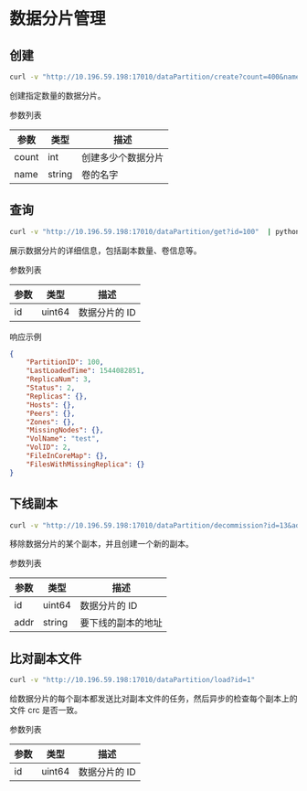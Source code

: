 # 数据分片管理

## 创建

``` bash
curl -v "http://10.196.59.198:17010/dataPartition/create?count=400&name=test"
```

创建指定数量的数据分片。

参数列表

| 参数    | 类型     | 描述        |
|-------|--------|-----------|
| count | int    | 创建多少个数据分片 |
| name  | string | 卷的名字      |

## 查询

``` bash
curl -v "http://10.196.59.198:17010/dataPartition/get?id=100"  | python -m json.tool
```

展示数据分片的详细信息，包括副本数量、卷信息等。

参数列表

| 参数  | 类型     | 描述      |
|-----|--------|---------|
| id  | uint64 | 数据分片的 ID |

响应示例

``` json
{
    "PartitionID": 100,
    "LastLoadedTime": 1544082851,
    "ReplicaNum": 3,
    "Status": 2,
    "Replicas": {},
    "Hosts": {},
    "Peers": {},
    "Zones": {},
    "MissingNodes": {},
    "VolName": "test",
    "VolID": 2,
    "FileInCoreMap": {},
    "FilesWithMissingReplica": {}
}
```

## 下线副本

``` bash
curl -v "http://10.196.59.198:17010/dataPartition/decommission?id=13&addr=10.196.59.201:17310"
```

移除数据分片的某个副本，并且创建一个新的副本。

参数列表

| 参数   | 类型     | 描述        |
|------|--------|-----------|
| id   | uint64 | 数据分片的 ID   |
| addr | string | 要下线的副本的地址 |

## 比对副本文件

``` bash
curl -v "http://10.196.59.198:17010/dataPartition/load?id=1"
```

给数据分片的每个副本都发送比对副本文件的任务，然后异步的检查每个副本上的文件 crc 是否一致。

参数列表

| 参数  | 类型     | 描述      |
|-----|--------|---------|
| id  | uint64 | 数据分片的 ID |
